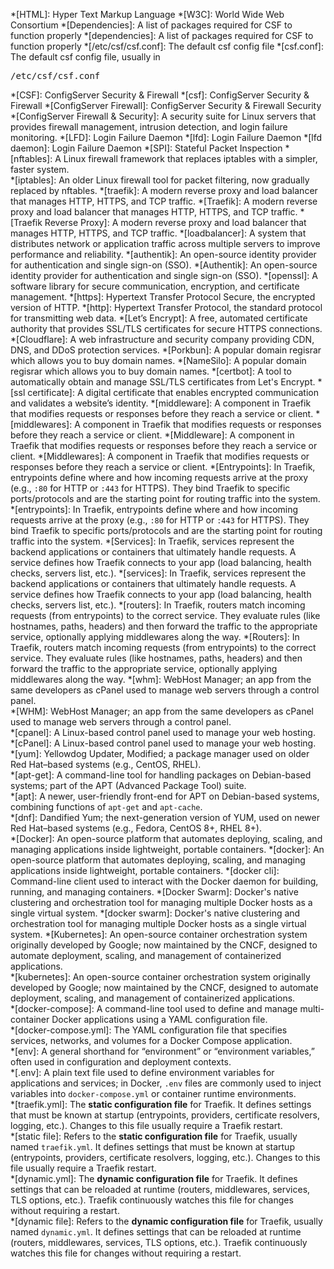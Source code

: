*[HTML]: Hyper Text Markup Language
*[W3C]: World Wide Web Consortium
*[Dependencies]: A list of packages required for CSF to function properly
*[dependencies]: A list of packages required for CSF to function properly
*[/etc/csf/csf.conf]: The default csf config file
*[csf.conf]: The default csf config file, usually in <pre>/etc/csf/csf.conf</pre>
*[CSF]: ConfigServer Security & Firewall
*[csf]: ConfigServer Security & Firewall
*[ConfigServer Firewall]: ConfigServer Security & Firewall Security
*[ConfigServer Firewall & Security]: A security suite for Linux servers that provides firewall management, intrusion detection, and login failure monitoring.
*[LFD]: Login Failure Daemon
*[lfd]: Login Failure Daemon
*[lfd daemon]: Login Failure Daemon
*[SPI]: Stateful Packet Inspection
*[nftables]: A Linux firewall framework that replaces iptables with a simpler, faster system.  
*[iptables]: An older Linux firewall tool for packet filtering, now gradually replaced by nftables.
*[traefik]: A modern reverse proxy and load balancer that manages HTTP, HTTPS, and TCP traffic.
*[Traefik]: A modern reverse proxy and load balancer that manages HTTP, HTTPS, and TCP traffic.
*[Traefik Reverse Proxy]: A modern reverse proxy and load balancer that manages HTTP, HTTPS, and TCP traffic.
*[loadbalancer]: A system that distributes network or application traffic across multiple servers to improve performance and reliability.
*[authentik]: An open-source identity provider for authentication and single sign-on (SSO).
*[Authentik]: An open-source identity provider for authentication and single sign-on (SSO).
*[openssl]: A software library for secure communication, encryption, and certificate management.
*[https]: Hypertext Transfer Protocol Secure, the encrypted version of HTTP.
*[http]: Hypertext Transfer Protocol, the standard protocol for transmitting web data.
*[Let’s Encrypt]: A free, automated certificate authority that provides SSL/TLS certificates for secure HTTPS connections.
*[Cloudflare]: A web infrastructure and security company providing CDN, DNS, and DDoS protection services.
*[Porkbun]: A popular domain regisrar which allows you to buy domain names.
*[NameSilo]: A popular domain regisrar which allows you to buy domain names.
*[certbot]: A tool to automatically obtain and manage SSL/TLS certificates from Let's Encrypt.
*[ssl certificate]: A digital certificate that enables encrypted communication and validates a website’s identity.
*[middleware]: A component in Traefik that modifies requests or responses before they reach a service or client.
*[middlewares]: A component in Traefik that modifies requests or responses before they reach a service or client.
*[Middleware]: A component in Traefik that modifies requests or responses before they reach a service or client.
*[Middlewares]: A component in Traefik that modifies requests or responses before they reach a service or client.
*[Entrypoints]: In Traefik, entrypoints define where and how incoming requests arrive at the proxy (e.g., <code>:80</code> for HTTP or <code>:443</code> for HTTPS). They bind Traefik to specific ports/protocols and are the starting point for routing traffic into the system.
*[entrypoints]: In Traefik, entrypoints define where and how incoming requests arrive at the proxy (e.g., <code>:80</code> for HTTP or <code>:443</code> for HTTPS). They bind Traefik to specific ports/protocols and are the starting point for routing traffic into the system.
*[Services]: In Traefik, services represent the backend applications or containers that ultimately handle requests. A service defines how Traefik connects to your app (load balancing, health checks, servers list, etc.).
*[services]: In Traefik, services represent the backend applications or containers that ultimately handle requests. A service defines how Traefik connects to your app (load balancing, health checks, servers list, etc.).
*[routers]: In Traefik, routers match incoming requests (from entrypoints) to the correct service. They evaluate rules (like hostnames, paths, headers) and then forward the traffic to the appropriate service, optionally applying middlewares along the way.
*[Routers]: In Traefik, routers match incoming requests (from entrypoints) to the correct service. They evaluate rules (like hostnames, paths, headers) and then forward the traffic to the appropriate service, optionally applying middlewares along the way.
*[whm]: WebHost Manager; an app from the same developers as cPanel used to manage web servers through a control panel.  
*[WHM]: WebHost Manager; an app from the same developers as cPanel used to manage web servers through a control panel.  
*[cpanel]: A Linux-based control panel used to manage your web hosting.  
*[cPanel]: A Linux-based control panel used to manage your web hosting.  
*[yum]: Yellowdog Updater, Modified; a package manager used on older Red Hat–based systems (e.g., CentOS, RHEL).  
*[apt-get]: A command-line tool for handling packages on Debian-based systems; part of the APT (Advanced Package Tool) suite.  
*[apt]: A newer, user-friendly front-end for APT on Debian-based systems, combining functions of `apt-get` and `apt-cache`.  
*[dnf]: Dandified Yum; the next-generation version of YUM, used on newer Red Hat–based systems (e.g., Fedora, CentOS 8+, RHEL 8+).  
*[Docker]: An open-source platform that automates deploying, scaling, and managing applications inside lightweight, portable containers.
*[docker]: An open-source platform that automates deploying, scaling, and managing applications inside lightweight, portable containers.
*[docker cli]: Command-line client used to interact with the Docker daemon for building, running, and managing containers.
*[Docker Swarm]: Docker's native clustering and orchestration tool for managing multiple Docker hosts as a single virtual system.
*[docker swarm]: Docker's native clustering and orchestration tool for managing multiple Docker hosts as a single virtual system.
*[Kubernetes]: An open-source container orchestration system originally developed by Google; now maintained by the CNCF, designed to automate deployment, scaling, and management of containerized applications.  
*[kubernetes]: An open-source container orchestration system originally developed by Google; now maintained by the CNCF, designed to automate deployment, scaling, and management of containerized applications.  
*[docker-compose]: A command-line tool used to define and manage multi-container Docker applications using a YAML configuration file.  
*[docker-compose.yml]: The YAML configuration file that specifies services, networks, and volumes for a Docker Compose application.  
*[env]: A general shorthand for “environment” or “environment variables,” often used in configuration and deployment contexts.  
*[.env]: A plain text file used to define environment variables for applications and services; in Docker, `.env` files are commonly used to inject variables into `docker-compose.yml` or container runtime environments.  
*[traefik.yml]: The <b>static configuration file</b> for Traefik. It defines settings that must be known at startup (entrypoints, providers, certificate resolvers, logging, etc.). Changes to this file usually require a Traefik restart.  
*[static file]: Refers to the <b>static configuration file</b> for Traefik, usually named <code>traefik.yml</code>. It defines settings that must be known at startup (entrypoints, providers, certificate resolvers, logging, etc.). Changes to this file usually require a Traefik restart.  
*[dynamic.yml]: The <b>dynamic configuration file</b> for Traefik. It defines settings that can be reloaded at runtime (routers, middlewares, services, TLS options, etc.). Traefik continuously watches this file for changes without requiring a restart.  
*[dynamic file]: Refers to the <b>dynamic configuration file</b> for Traefik, usually named <code>dynamic.yml</code>. It defines settings that can be reloaded at runtime (routers, middlewares, services, TLS options, etc.). Traefik continuously watches this file for changes without requiring a restart.  
